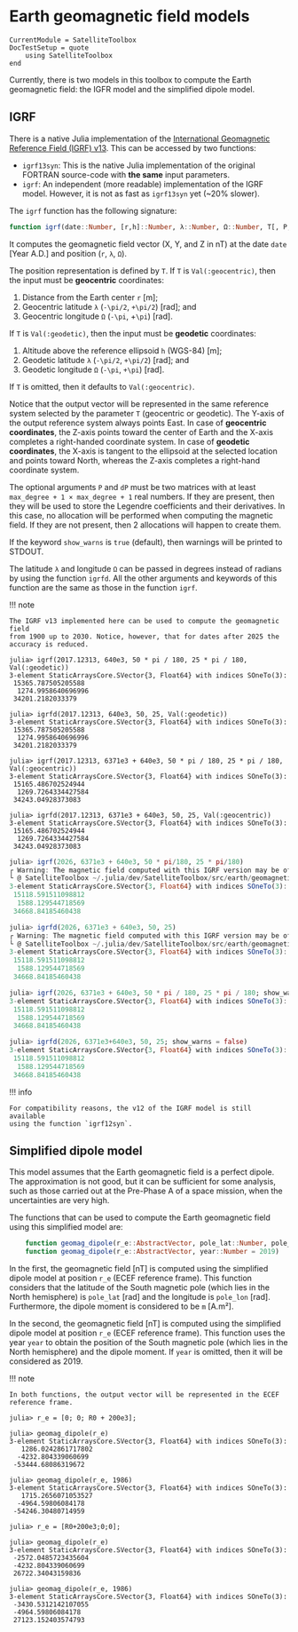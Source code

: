 Earth geomagnetic field models
==============================

```@meta
CurrentModule = SatelliteToolbox
DocTestSetup = quote
    using SatelliteToolbox
end
```

Currently, there is two models in this toolbox to compute the Earth geomagnetic
field: the IGFR model and the simplified dipole model.

## IGRF

There is a native Julia implementation of the [International Geomagnetic
Reference Field (IGRF) v13](https://www.ngdc.noaa.gov/IAGA/vmod/igrf.html). This
can be accessed by two functions:

* `igrf13syn`: This is the native Julia implementation of the original FORTRAN
  source-code with **the same** input parameters.
* `igrf`: An independent (more readable) implementation of the IGRF model.
  However, it is not as fast as `igrf13syn` yet (~20% slower).

The `igrf` function has the following signature:

```julia
function igrf(date::Number, [r,h]::Number, λ::Number, Ω::Number, T[, P, dP]; max_degree = 13, show_warns = true)
```

It computes the geomagnetic field vector (X, Y, and Z in nT) at the date `date` [Year A.D.] and
position (`r`, `λ`, `Ω`).

The position representation is defined by `T`. If `T` is `Val(:geocentric)`,
then the input must be **geocentric** coordinates:

1. Distance from the Earth center `r` \[m];
1. Geocentric latitude `λ` (``-\pi/2``, ``+\pi/2``) \[rad]; and
2. Geocentric longitude `Ω` (``-\pi``, +``\pi``) \[rad].

If `T` is `Val(:geodetic)`, then the input must be **geodetic** coordinates:

1. Altitude above the reference ellipsoid `h` (WGS-84) \[m];
2. Geodetic latitude `λ` (``-\pi/2``, ``+\pi/2``) \[rad]; and
3. Geodetic longitude `Ω` (``-\pi``, ``+\pi``) \[rad].

If `T` is omitted, then it defaults to `Val(:geocentric)`.

Notice that the output vector will be represented in the same reference system
selected by the parameter `T` (geocentric or geodetic). The Y-axis of the output
reference system always points East. In case of **geocentric coordinates**, the
Z-axis points toward the center of Earth and the X-axis completes a right-handed
coordinate system. In case of **geodetic coordinates**, the X-axis is tangent to
the ellipsoid at the selected location and points toward North, whereas the
Z-axis completes a right-hand coordinate system.

The optional arguments `P` and `dP` must be two matrices with at least
`max_degree + 1 × max_degree + 1` real numbers. If they are present, then they
will be used to store the Legendre coefficients and their derivatives. In this
case, no allocation will be performed when computing the magnetic field. If they
are not present, then 2 allocations will happen to create them.

If the keyword `show_warns` is `true` (default), then warnings will be printed
to STDOUT.

The latitude `λ` and longitude `Ω` can be passed in degrees instead of radians
by using the function `igrfd`. All the other arguments and keywords of this
function are the same as those in the function `igrf`.

!!! note

    The IGRF v13 implemented here can be used to compute the geomagnetic field
    from 1900 up to 2030. Notice, however, that for dates after 2025 the
    accuracy is reduced.

```jldoctest
julia> igrf(2017.12313, 640e3, 50 * pi / 180, 25 * pi / 180, Val(:geodetic))
3-element StaticArraysCore.SVector{3, Float64} with indices SOneTo(3):
 15365.787505205588
  1274.9958640696996
 34201.2182033379

julia> igrfd(2017.12313, 640e3, 50, 25, Val(:geodetic))
3-element StaticArraysCore.SVector{3, Float64} with indices SOneTo(3):
 15365.787505205588
  1274.9958640696996
 34201.2182033379

julia> igrf(2017.12313, 6371e3 + 640e3, 50 * pi / 180, 25 * pi / 180, Val(:geocentric))
3-element StaticArraysCore.SVector{3, Float64} with indices SOneTo(3):
 15165.486702524944
  1269.7264334427584
 34243.04928373083

julia> igrfd(2017.12313, 6371e3 + 640e3, 50, 25, Val(:geocentric))
3-element StaticArraysCore.SVector{3, Float64} with indices SOneTo(3):
 15165.486702524944
  1269.7264334427584
 34243.04928373083
```

```julia
julia> igrf(2026, 6371e3 + 640e3, 50 * pi/180, 25 * pi/180)
┌ Warning: The magnetic field computed with this IGRF version may be of reduced accuracy for years greater than 2025.
└ @ SatelliteToolbox ~/.julia/dev/SatelliteToolbox/src/earth/geomagnetic_field_models/igrf/igrf.jl:367
3-element StaticArraysCore.SVector{3, Float64} with indices SOneTo(3):
 15118.591511098812
  1588.129544718569
 34668.84185460438

julia> igrfd(2026, 6371e3 + 640e3, 50, 25)
┌ Warning: The magnetic field computed with this IGRF version may be of reduced accuracy for years greater than 2025.
└ @ SatelliteToolbox ~/.julia/dev/SatelliteToolbox/src/earth/geomagnetic_field_models/igrf/igrf.jl:367
3-element StaticArraysCore.SVector{3, Float64} with indices SOneTo(3):
 15118.591511098812
  1588.129544718569
 34668.84185460438

julia> igrf(2026, 6371e3 + 640e3, 50 * pi / 180, 25 * pi / 180; show_warns = false)
3-element StaticArraysCore.SVector{3, Float64} with indices SOneTo(3):
 15118.591511098812
  1588.129544718569
 34668.84185460438

julia> igrfd(2026, 6371e3+640e3, 50, 25; show_warns = false)
3-element StaticArraysCore.SVector{3, Float64} with indices SOneTo(3):
 15118.591511098812
  1588.129544718569
 34668.84185460438
```

!!! info

    For compatibility reasons, the v12 of the IGRF model is still available
    using the function `igrf12syn`.

## Simplified dipole model

This model assumes that the Earth geomagnetic field is a perfect dipole. The
approximation is not good, but it can be sufficient for some analysis, such as
those carried out at the Pre-Phase A of a space mission, when the uncertainties
are very high.

The functions that can be used to compute the Earth geomagnetic field using this
simplified model are:

```julia
    function geomag_dipole(r_e::AbstractVector, pole_lat::Number, pole_lon::Number, m::Number)
    function geomag_dipole(r_e::AbstractVector, year::Number = 2019)
```

In the first, the geomagnetic field \[nT] is computed using the simplified
dipole model at position `r_e` (ECEF reference frame). This function considers
that the latitude of the South magnetic pole (which lies in the North
hemisphere) is `pole_lat` [rad] and the longitude is `pole_lon` [rad].
Furthermore, the dipole moment is considered to be `m` [A.m²].

In the second, the geomagnetic field \[nT] is computed using the simplified
dipole model at position `r_e` (ECEF reference frame). This function uses the
year `year` to obtain the position of the South magnetic pole (which lies in the
North hemisphere) and the dipole moment. If `year` is omitted, then it will be
considered as 2019.

!!! note

    In both functions, the output vector will be represented in the ECEF
    reference frame.

```jldoctest
julia> r_e = [0; 0; R0 + 200e3];

julia> geomag_dipole(r_e)
3-element StaticArraysCore.SVector{3, Float64} with indices SOneTo(3):
   1286.0242861717802
  -4232.804339060699
 -53444.68086319672

julia> geomag_dipole(r_e, 1986)
3-element StaticArraysCore.SVector{3, Float64} with indices SOneTo(3):
   1715.2656071053527
  -4964.59806084178
 -54246.30480714959

julia> r_e = [R0+200e3;0;0];

julia> geomag_dipole(r_e)
3-element StaticArraysCore.SVector{3, Float64} with indices SOneTo(3):
 -2572.0485723435604
 -4232.804339060699
 26722.34043159836

julia> geomag_dipole(r_e, 1986)
3-element StaticArraysCore.SVector{3, Float64} with indices SOneTo(3):
 -3430.5312142107055
 -4964.59806084178
 27123.152403574793
```
